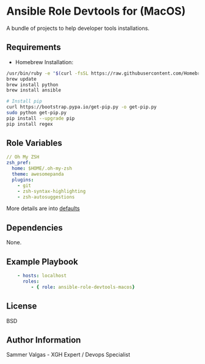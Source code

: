 Ansible Role Devtools for (MacOS)
=========

A bundle of projects to help developer tools installations.

Requirements
------------

* Homebrew Installation:
```bash
/usr/bin/ruby -e "$(curl -fsSL https://raw.githubusercontent.com/Homebrew/install/master/install)"
brew update
brew install python
brew install ansible

# Install pip
curl https://bootstrap.pypa.io/get-pip.py -o get-pip.py
sudo python get-pip.py
pip install --upgrade pip
pip install regex
```

Role Variables
--------------
```yaml
// Oh My ZSH
zsh_pref:
  home: $HOME/.oh-my-zsh
  theme: awesomepanda
  plugins:
    - git
    - zsh-syntax-highlighting
    - zsh-autosuggestions
```

More details are into [defaults](defaults)

Dependencies
------------

None.

Example Playbook
----------------

```yaml
    - hosts: localhost
      roles:
         - { role: ansible-role-devtools-macos}
```

License
-------

BSD

Author Information
------------------
Sammer Valgas - XGH Expert / Devops Specialist
